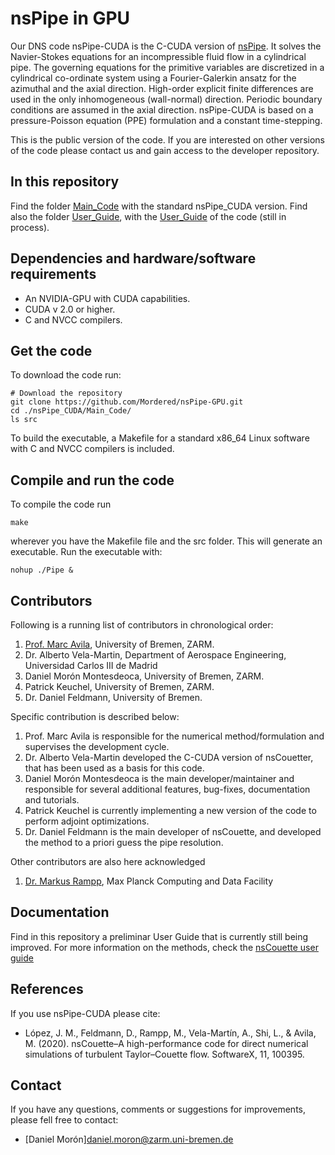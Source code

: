 # nsPipe in GPU
Our DNS code nsPipe-CUDA is the C-CUDA version of [nsPipe](https://github.com/dfeldmann/nsCouette). It solves the Navier-Stokes equations for an incompressible fluid flow in a cylindrical pipe. The governing equations for the primitive variables are discretized in a cylindrical co-ordinate system using a Fourier-Galerkin ansatz for the azimuthal and the axial direction. High-order explicit finite differences are used in the only inhomogeneous (wall-normal) direction. Periodic boundary conditions are assumed in the axial direction. nsPipe-CUDA is based on a pressure-Poisson equation (PPE) formulation and a constant time-stepping. 

This is the public version of the code. If you are interested on other versions of the code please contact us and gain access to the developer repository.

## In this repository
Find the folder [Main_Code](https://github.com/Mordered/nsPipe_CUDA/tree/main/Main_Code) with the standard nsPipe_CUDA version. Find also the folder [User_Guide](https://github.com/Mordered/nsPipe_CUDA/tree/main/User_Guide), with the [User_Guide](https://github.com/Mordered/nsPipe_CUDA/blob/main/User_Guide/nsPipe_CUDA_User_Guide.pdf) of the code (still in process). 

## Dependencies and hardware/software requirements
* An NVIDIA-GPU with CUDA capabilities.
* CUDA v 2.0 or higher.
* C and NVCC compilers.
  
## Get the code
To download the code run:
```
# Download the repository
git clone https://github.com/Mordered/nsPipe-GPU.git
cd ./nsPipe_CUDA/Main_Code/
ls src
```
To build the executable, a Makefile for a standard x86_64 Linux software with C and NVCC compilers is included.

## Compile and run the code
To compile the code run 
```
make
```
wherever you have the Makefile file and the src folder. This will generate an executable. Run the executable with:
```
nohup ./Pipe &
```
## Contributors

Following is a running list of contributors in chronological order:

1. [Prof. Marc Avila](https://www.zarm.uni-bremen.de/en/research/fluid-dynamics/fluid-simulation-and-modeling.html), University of Bremen, ZARM.
2. Dr. Alberto Vela-Martin, Department of Aerospace Engineering, Universidad Carlos III de Madrid
3. Daniel Morón Montesdeoca, University of Bremen, ZARM.
4. Patrick Keuchel, University of Bremen, ZARM.
5. Dr. Daniel Feldmann, University of Bremen.

Specific contribution is described below:

1. Prof. Marc Avila is responsible for the numerical method/formulation and supervises the development cycle.
2. Dr. Alberto Vela-Martin developed the C-CUDA version of nsCouetter, that has been used as a basis for this code.
3. Daniel Morón Montesdeoca is the main developer/maintainer and responsible for several additional features, bug-fixes, documentation and tutorials.
4. Patrick Keuchel is currently implementing a new version of the code to perform adjoint optimizations.
5. Dr. Daniel Feldmann is the main developer of nsCouette, and developed the method to a priori guess the pipe resolution.

Other contributors are also here acknowledged
1. [Dr. Markus Rampp](http://home.mpcdf.mpg.de/~mjr/), Max Planck Computing and Data Facility

## Documentation
Find in this repository a preliminar User Guide that is currently still being improved. For more information on the methods, check the [nsCouette user guide](https://gitlab.mpcdf.mpg.de/mjr/nscouette/blob/master/doc/nsCouetteUserGuide.pdf)

## References
If you use nsPipe-CUDA please cite:
* López, J. M., Feldmann, D., Rampp, M., Vela-Martín, A., Shi, L., & Avila, M. (2020). nsCouette–A high-performance code for direct numerical simulations of turbulent Taylor–Couette flow. SoftwareX, 11, 100395.

## Contact
If you have any questions, comments or suggestions for improvements, please fell free to contact:
* [Daniel Morón][daniel.moron@zarm.uni-bremen.de](mailto:daniel.moron@zarm.uni-bremen.de)
